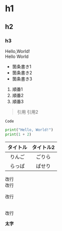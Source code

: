 # h1
## h2
### h3
Hello,World!<br>Hello World
 
* 箇条書き1
* 箇条書き2
* 箇条書き3
  
1. 順番1
2. 順番2
3. 順番3

> 引用
> 引用2

`Code`
```py
print("Hello, World!")
print(1 + 2)
```
|タイトル|タイトル2|
|:-------:|:-------:|
|りんご|ごりら|
|らっぱ|ぱせり|

改行
<br>
改行
<br>
<br>
改行
<br>
<br>
<br>
改行
  
**太字**


